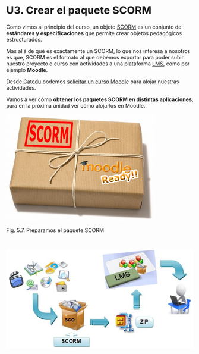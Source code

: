 
# U3. Crear el paquete SCORM

Como vimos al principio del curso, un objeto [SCORM](http://es.wikipedia.org/wiki/SCORM) es un conjunto de **estándares y especificaciones** que permite crear objetos pedagógicos estructurados.

Mas allá de qué es exactamente un SCORM, lo que nos interesa a nosotros es que, SCORM es el formato al que debemos exportar para poder subir nuestro proyecto o curso con actividades a una plataforma [LMS](http://es.wikipedia.org/wiki/Sistema_de_gesti%C3%B3n_de_aprendizaje), como por ejemplo **Moodle**.

Desde [Catedu](http://catedu.es/webcatedu/) podemos [solicitar un curso Moodle](http://catedu.es/webcatedu/index.php/servicios/gestionar-servicios) para alojar nuestras actividades.

Vamos a ver cómo **obtener los paquetes SCORM en distintas aplicaciones**, para en la próxima unidad ver cómo alojarlos en Moodle.

![](img/paq_moodle.jpg)
<td style="text-align: center;">Fig. 5.7. Preparamos el paquete SCORM</td>

 


![](img/img1.1.png)

